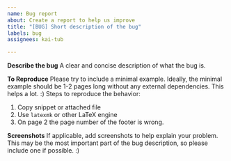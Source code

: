 ```yaml
---
name: Bug report
about: Create a report to help us improve
title: "[BUG] Short description of the bug"
labels: bug
assignees: kai-tub

---
```


**Describe the bug**
A clear and concise description of what the bug is.

**To Reproduce**
Please try to include a minimal example. Ideally, the minimal example should be 1-2 pages long
without any external dependencies. This helps a lot. :)
Steps to reproduce the behavior:
1. Copy snippet or attached file
2. Use `latexmk` or other LaTeX engine
3. On page 2 the page number of the footer is wrong.

**Screenshots**
If applicable, add screenshots to help explain your problem.
This may be the most important part of the bug description, so please include one if possible. :)
